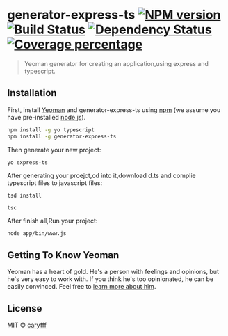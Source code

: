 # generator-express-ts [![NPM version][npm-image]][npm-url] [![Build Status][travis-image]][travis-url] [![Dependency Status][daviddm-image]][daviddm-url] [![Coverage percentage][coveralls-image]][coveralls-url]
> Yeoman generator for creating an application,using express and typescript.

## Installation

First, install [Yeoman](http://yeoman.io) and generator-express-ts using [npm](https://www.npmjs.com/) (we assume you have pre-installed [node.js](https://nodejs.org/)).

```bash
npm install -g yo typescript
npm install -g generator-express-ts
```

Then generate your new project:

```bash
yo express-ts
```

After generating your proejct,cd into it,download d.ts and complie typescript files to javascript files:
```
tsd install
```
```
tsc
```

After finish all,Run your project:
```
node app/bin/www.js
```

## Getting To Know Yeoman

Yeoman has a heart of gold. He&#39;s a person with feelings and opinions, but he&#39;s very easy to work with. If you think he&#39;s too opinionated, he can be easily convinced. Feel free to [learn more about him](http://yeoman.io/).

## License

MIT © [caryfff](https://github.com/CaryFFF)


[npm-image]: https://badge.fury.io/js/generator-express-ts.svg
[npm-url]: https://npmjs.org/package/generator-express-ts
[travis-image]: https://travis-ci.org/CaryFFF/generator-express-ts.svg?branch=master
[travis-url]: https://travis-ci.org/CaryFFF/generator-express-ts
[daviddm-image]: https://david-dm.org/CaryFFF/generator-express-ts.svg?theme=shields.io
[daviddm-url]: https://david-dm.org/CaryFFF/generator-express-ts
[coveralls-image]: https://coveralls.io/repos/CaryFFF/generator-express-ts/badge.svg
[coveralls-url]: https://coveralls.io/r/CaryFFF/generator-express-ts
